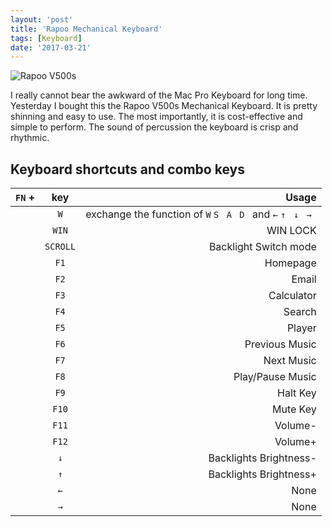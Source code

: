 ```yaml
---
layout: 'post'
title: 'Rapoo Mechanical Keyboard'
tags: [Keyboard]
date: '2017-03-21'
---
```


![Rapoo V500s](https://img10.360buyimg.com/cms/jfs/t3418/52/2231519849/542076/d7029a2f/5848f6c0Nf3bb54d8.gif)

I really cannot bear the awkward of the Mac Pro Keyboard for long time. Yesterday I bought this the Rapoo V500s Mechanical Keyboard. It is pretty shinning and easy to use. The most importantly, it is cost-effective and simple to perform. The sound of percussion the keyboard is crisp and rhythmic.

## Keyboard shortcuts and combo keys

| `FN` + |   key    |                                                              Usage |
| :----: | :------: | -----------------------------------------------------------------: |
|        |   `W`    | exchange the function of `W` `S ` `A ` `D ` and `←` `↑ ` `↓ ` `→ ` |
|        |  `WIN`   |                                                           WIN LOCK |
|        | `SCROLL` |                                              Backlight Switch mode |
|        |   `F1`   |                                                           Homepage |
|        |   `F2`   |                                                              Email |
|        |   `F3`   |                                                         Calculator |
|        |   `F4`   |                                                             Search |
|        |   `F5`   |                                                             Player |
|        |   `F6`   |                                                     Previous Music |
|        |   `F7`   |                                                         Next Music |
|        |   `F8`   |                                                   Play/Pause Music |
|        |   `F9`   |                                                           Halt Key |
|        |  `F10`   |                                                           Mute Key |
|        |  `F11`   |                                                            Volume- |
|        |  `F12`   |                                                            Volume+ |
|        |   `↓`    |                                             Backlights Brightness- |
|        |   `↑`    |                                             Backlights Brightness+ |
|        |   `←`    |                                                               None |
|        |   `→`    |                                                               None |
